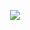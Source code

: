 <p align="center">
  <img src="https://capsule-render.vercel.app/api?text=Hello Everyone!🕹️&animation=fadeIn&type=waving&color=gradient&height=100"/>
</p>
